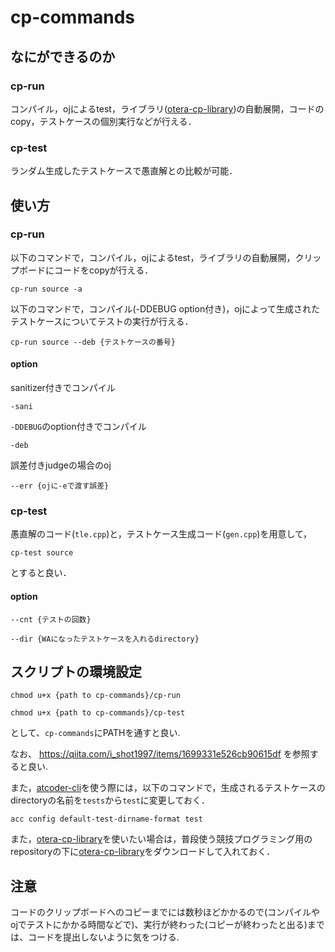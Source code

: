 # cp-commands

## なにができるのか

### cp-run

コンパイル，ojによるtest，ライブラリ([otera-cp-library](https://github.com/otera99/otera-cp-library))の自動展開，コードのcopy，テストケースの個別実行などが行える．

### cp-test

ランダム生成したテストケースで愚直解との比較が可能．

## 使い方

### cp-run

以下のコマンドで，コンパイル，ojによるtest，ライブラリの自動展開，クリップボードにコードをcopyが行える．
```
cp-run source -a
```
以下のコマンドで，コンパイル(-DDEBUG option付き)，ojによって生成されたテストケースについてテストの実行が行える．
```
cp-run source --deb {テストケースの番号} 
```

#### option

sanitizer付きでコンパイル
```
-sani
```

`-DDEBUG`のoption付きでコンパイル
```
-deb
```

誤差付きjudgeの場合のoj
```
--err {ojに-eで渡す誤差}
```

### cp-test

愚直解のコード(```tle.cpp```)と，テストケース生成コード(```gen.cpp```)を用意して，

```
cp-test source
```
とすると良い．

#### option

```
--cnt {テストの回数} 
```

```
--dir {WAになったテストケースを入れるdirectory}
```

## スクリプトの環境設定

```
chmod u+x {path to cp-commands}/cp-run
```
```
chmod u+x {path to cp-commands}/cp-test
```

として、`cp-commands`にPATHを通すと良い.

なお、 https://qiita.com/i_shot1997/items/1699331e526cb90615df を参照すると良い.

また，[atcoder-cli](https://github.com/Tatamo/atcoder-cli)を使う際には，以下のコマンドで，生成されるテストケースのdirectoryの名前を`tests`から`test`に変更しておく．

```
acc config default-test-dirname-format test
```

また，[otera-cp-library](https://github.com/otera99/otera-cp-library)を使いたい場合は，普段使う競技プログラミング用のrepositoryの下に[otera-cp-library](https://github.com/otera99/otera-cp-library)をダウンロードして入れておく．

## 注意
コードのクリップボードへのコピーまでには数秒ほどかかるので(コンパイルやojでテストにかかる時間などで)、実行が終わった(コピーが終わったと出る)までは、コードを提出しないように気をつける.